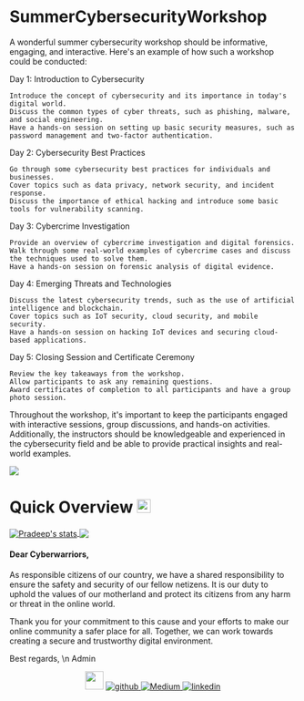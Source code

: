 # SummerCybersecurityWorkshop

A wonderful summer cybersecurity workshop should be informative, engaging, and interactive. Here's an example of how such a workshop could be conducted:

Day 1: Introduction to Cybersecurity

    Introduce the concept of cybersecurity and its importance in today's digital world.
    Discuss the common types of cyber threats, such as phishing, malware, and social engineering.
    Have a hands-on session on setting up basic security measures, such as password management and two-factor authentication.

Day 2: Cybersecurity Best Practices

    Go through some cybersecurity best practices for individuals and businesses.
    Cover topics such as data privacy, network security, and incident response.
    Discuss the importance of ethical hacking and introduce some basic tools for vulnerability scanning.

Day 3: Cybercrime Investigation

    Provide an overview of cybercrime investigation and digital forensics.
    Walk through some real-world examples of cybercrime cases and discuss the techniques used to solve them.
    Have a hands-on session on forensic analysis of digital evidence.

Day 4: Emerging Threats and Technologies

    Discuss the latest cybersecurity trends, such as the use of artificial intelligence and blockchain.
    Cover topics such as IoT security, cloud security, and mobile security.
    Have a hands-on session on hacking IoT devices and securing cloud-based applications.

Day 5: Closing Session and Certificate Ceremony

    Review the key takeaways from the workshop.
    Allow participants to ask any remaining questions.
    Award certificates of completion to all participants and have a group photo session.

Throughout the workshop, it's important to keep the participants engaged with interactive sessions, group discussions, and hands-on activities. Additionally, the instructors should be knowledgeable and experienced in the cybersecurity field and be able to provide practical insights and real-world examples.

<img src="https://user-images.githubusercontent.com/131898609/234648213-cb83d2b6-9565-42a3-864d-ce95bef4a9cb.mp4">

<br>
<!--Github Progess bar-->

# Quick Overview <img src="https://github.com/TheDudeThatCode/TheDudeThatCode/blob/master/Assets/Earth.gif" width="24px">
    
<a href="https://github.com/KVSSKPRADEEP/github-readme-stats">
  <img align="center" src="https://github-readme-stats.anuraghazra1.vercel.app/api?username=KVSSKPRADEEP&show_icons=true&include_all_commits=true&theme=radical" alt="Pradeep's  stats" />
</a>
<a href="https://github.com/KVSSKPRADEEP/github-readme-stats">
 
  <img align="center" src="https://github-readme-stats.anuraghazra1.vercel.app/api/top-langs/?username=KVSSKPRADEEP&layout=compact&theme=radical" />
</a>

</br>


<h4> Dear Cyberwarriors,</h4>

As responsible citizens of our country, we have a shared responsibility to ensure the safety and security of our fellow netizens. It is our duty to uphold the values of our motherland and protect its citizens from any harm or threat in the online world.

Thank you for your commitment to this cause and your efforts to make our online community a safer place for all. Together, we can work towards creating a secure and trustworthy digital environment.

Best regards,
\n Admin

<div align="center"> <img src="https://github.com/TheDudeThatCode/TheDudeThatCode/blob/master/Assets/Handshake.gif" height="32px">
<a href="https://github.com/KVSSKPRADEEP" target="_blank">
<img src=https://img.shields.io/badge/github-%2324292e.svg?&style=for-the-badge&logo=github&logoColor=white alt=github style="margin-bottom: 5px;" />
<a href="https://medium.com/@kvsskpradeep" target="_blank"><img alt="Medium" src="https://img.shields.io/badge/medium-%2312100E.svg?&style=for-the-badge&logo=medium&logoColor=white" />
</a>
<a href="https://linkedin.com/in/pradeepkvssk" target="_blank">
<img src=https://img.shields.io/badge/linkedin-%231E77B5.svg?&style=for-the-badge&logo=linkedin&logoColor=white alt=linkedin style="margin-bottom: 5px;" />
</a>
    </div>
